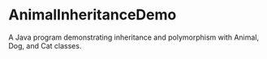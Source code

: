 # AnimalInheritanceDemo
A Java program demonstrating inheritance and polymorphism with Animal, Dog, and Cat classes.
